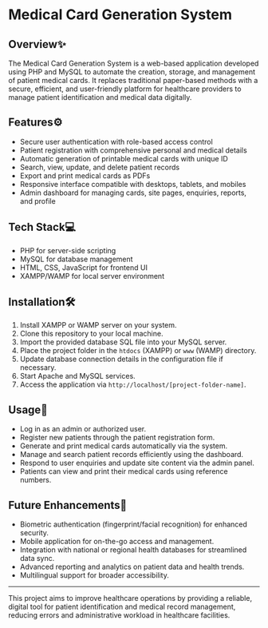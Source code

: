 # Medical Card Generation System

## Overview✨
The Medical Card Generation System is a web-based application developed using PHP and MySQL to automate the creation, storage, and management of patient medical cards. It replaces traditional paper-based methods with a secure, efficient, and user-friendly platform for healthcare providers to manage patient identification and medical data digitally.

## Features⚙️
- Secure user authentication with role-based access control  
- Patient registration with comprehensive personal and medical details  
- Automatic generation of printable medical cards with unique ID  
- Search, view, update, and delete patient records  
- Export and print medical cards as PDFs  
- Responsive interface compatible with desktops, tablets, and mobiles  
- Admin dashboard for managing cards, site pages, enquiries, reports, and profile  

## Tech Stack💻
- PHP for server-side scripting  
- MySQL for database management  
- HTML, CSS, JavaScript for frontend UI  
- XAMPP/WAMP for local server environment  

## Installation🛠️
1. Install XAMPP or WAMP server on your system.  
2. Clone this repository to your local machine.  
3. Import the provided database SQL file into your MySQL server.  
4. Place the project folder in the `htdocs` (XAMPP) or `www` (WAMP) directory.  
5. Update database connection details in the configuration file if necessary.  
6. Start Apache and MySQL services.  
7. Access the application via `http://localhost/[project-folder-name]`.  

## Usage🚀
- Log in as an admin or authorized user.  
- Register new patients through the patient registration form.  
- Generate and print medical cards automatically via the system.  
- Manage and search patient records efficiently using the dashboard.  
- Respond to user enquiries and update site content via the admin panel.  
- Patients can view and print their medical cards using reference numbers.

## Future Enhancements🚧
- Biometric authentication (fingerprint/facial recognition) for enhanced security.  
- Mobile application for on-the-go access and management.  
- Integration with national or regional health databases for streamlined data sync.  
- Advanced reporting and analytics on patient data and health trends.  
- Multilingual support for broader accessibility.

---

This project aims to improve healthcare operations by providing a reliable, digital tool for patient identification and medical record management, reducing errors and administrative workload in healthcare facilities.

